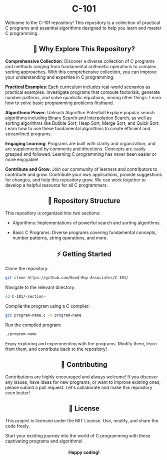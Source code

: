 <h1 align="center">C-101</h1>
Welcome to the C-101 repository! This repository is a collection of practical C programs and essential algorithms designed to help you learn and master C programming.

<h2 align="center">🚀 Why Explore This Repository?</h3>

**Comprehensive Collection**: Discover a diverse collection of C programs and methods ranging from fundamental arithmetic operations to complex sorting approaches. With this comprehensive collection, you can improve your understanding and expertise in C programming.

**Practical Examples**: Each curriculum includes real-world scenarios as practical examples. Investigate programs that compute factorials, generate number patterns, and solve quadratic equations, among other things. Learn how to solve basic programming problems firsthand.

**Algorithmic Power**: Unleash Algorithm Potential! Explore popular search algorithms including Binary Search and Interpolation Search, as well as sorting algorithms like Bubble Sort, Heap Sort, Merge Sort, and Quick Sort. Learn how to use these fundamental algorithms to create efficient and streamlined programs.

**Engaging Learning**: Programs are built with clarity and organization, and are supplemented by comments and directions. Concepts are easily grasped and followed. Learning C programming has never been easier or more enjoyable!

**Contribute and Grow**: Join our community of learners and contributors to contribute and grow. Contribute your own applications, provide suggestions for changes, and help this repository grow. We can work together to develop a helpful resource for all C programmers.

<h2 align="center">📂 Repository Structure</h2>

This repository is organized into two sections:

- Algorithms: Implementations of powerful search and sorting algorithms.
    
- Basic C Programs: Diverse programs covering fundamental concepts, number patterns, string operations, and more.

<h2 align="center">⚡ Getting Started</h2>

Clone the repository:
```bash
git clone https://github.com/Good-Boy-Associates/C-101/
```
Navigate to the relevant directory:
```bash
cd C-101/<section>
```
Compile the program using a C compiler:
```bash
gcc program-name.c -o program-name
```
Run the compiled program:
```bash
./program-name
```
Enjoy exploring and experimenting with the programs. Modify them, learn from them, and contribute back to the repository!

<h2 align="center">🤝 Contributing</h2>

Contributions are highly encouraged and always welcome! If you discover any issues, have ideas for new programs, or want to improve existing ones, please submit a pull request. Let's collaborate and make this repository even better!

<h2 align="center">📜 License</h2>

This project is licensed under the MIT License. Use, modify, and share the code freely.

Start your exciting journey into the world of C programming with these captivating programs and algorithms!

<h4 align="center">Happy coding!<h4>
